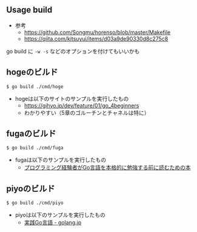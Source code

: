 ## Usage build

- 参考
    - https://github.com/Songmu/horenso/blob/master/Makefile
    - https://qiita.com/kitsuyui/items/d03a9de90330d8c275c8

go build に `-w -s` などのオプションを付けてもいいかも


## hogeのビルド

```
$ go build ./cmd/hoge
```

- hogeは以下のサイトのサンプルを実行したもの
    - https://gihyo.jp/dev/feature/01/go_4beginners
    - わかりやすい（5章のゴルーチンとチャネルは特に）

## fugaのビルド

```
$ go build ./cmd/fuga
```

- fugaは以下のサンプルを実行したもの
    - [プログラミング経験者がGo言語を本格的に勉強する前に読むための本](https://www.amazon.co.jp/dp/B06XJ86BFZ)

## piyoのビルド

```
$ go build ./cmd/piyo
```

- piyoは以下のサンプルを実行したもの
    - [実践Go言語 - golang.jp](http://golang.jp/effective_go)
